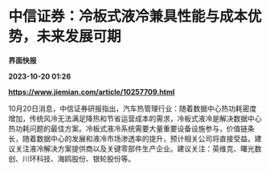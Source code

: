 # 中信证券：冷板式液冷兼具性能与成本优势，未来发展可期
**界面快报**

**2023-10-20 01:26**

**https://www.jiemian.com/article/10257709.html**

10月20日消息，中信证券研报指出，汽车热管理行业：随着数据中心热功耗密度增加，传统风冷无法满足降热和节省运营成本的需求，冷板式液冷是解决数据中心热功耗问题的最佳方案。冷板式液冷系统需要大量重要设备设施参与，价值链条长，随着数据中心的发展和液冷市场渗透率的提升，预计相关公司将直接受益。建议关注液冷解决方案提供商以及关键零部件生产企业。建议关注：英维克、曙光数创、川环科技、海鸥股份、银轮股份等。